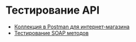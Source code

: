# Тестирование API
- [Коллекция в Postman для интернет-магазина](https://www.postman.com/ianamartynova/qa-demoshopping/collection/b9xaoxc/demoshopping?action=share&creator=40959118)
- [Тестирование SOAP методов](https://www.postman.com/ianamartynova/qa-demoshopping/collection/4u9dvko/soap?action=share&creator=40959118)
